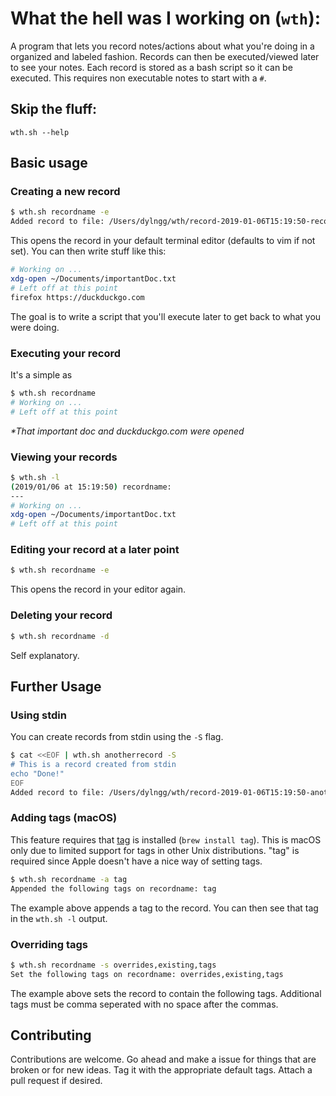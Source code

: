 # What the hell was I working on (`wth`):

A program that lets you record notes/actions about what you're doing in a organized and labeled fashion. Records can then be executed/viewed later to see your notes. Each record is stored as a bash script so it can be executed. This requires non executable notes to start with a `#`.

## Skip the fluff:

`wth.sh --help`

## Basic usage

### Creating a new record

```bash
$ wth.sh recordname -e
Added record to file: /Users/dylngg/wth/record-2019-01-06T15:19:50-recordname.sh
```

This opens the record in your default terminal editor (defaults to vim if not set). You can then write stuff like this:

```bash
# Working on ...
xdg-open ~/Documents/importantDoc.txt
# Left off at this point
firefox https://duckduckgo.com
```

The goal is to write a script that you'll execute later to get back to what you were doing.

### Executing your record

It's a simple as

```bash
$ wth.sh recordname
# Working on ...
# Left off at this point
```

_*That important doc and duckduckgo.com were opened_

### Viewing your records

```bash
$ wth.sh -l
(2019/01/06 at 15:19:50) recordname:
---
# Working on ...
xdg-open ~/Documents/importantDoc.txt
# Left off at this point
```

### Editing your record at a later point

```bash
$ wth.sh recordname -e
```

This opens the record in your editor again.

### Deleting your record

```bash
$ wth.sh recordname -d
```

Self explanatory.

## Further Usage

### Using stdin

You can create records from stdin using the `-S` flag.
```bash
$ cat <<EOF | wth.sh anotherrecord -S
# This is a record created from stdin
echo "Done!"
EOF
Added record to file: /Users/dylngg/wth/record-2019-01-06T15:19:50-anotherrecord.sh
```

### Adding tags (macOS)

This feature requires that [tag](https://github.com/jdberry/tag) is installed (`brew install tag`). This is macOS only due to limited support for tags in other Unix distributions. "tag" is required since Apple doesn't have a nice way of setting tags.

```bash
$ wth.sh recordname -a tag
Appended the following tags on recordname: tag
```

The example above appends a tag to the record. You can then see that tag in the `wth.sh -l` output.

### Overriding tags

```bash
$ wth.sh recordname -s overrides,existing,tags
Set the following tags on recordname: overrides,existing,tags
```

The example above sets the record to contain the following tags. Additional tags must be comma seperated with no space after the commas.

## Contributing

Contributions are welcome. Go ahead and make a issue for things that are broken or for new ideas. Tag it with the appropriate default tags. Attach a pull request if desired.

